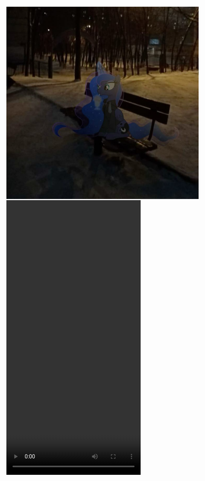 [![Luna](luna.jpg)](https://private-user-images.githubusercontent.com/204987676/428770324-efca2286-6a7a-4d22-abd0-d8cbe6ff539f.mp4?jwt=eyJhbGciOiJIUzI1NiIsInR5cCI6IkpXVCJ9.eyJpc3MiOiJnaXRodWIuY29tIiwiYXVkIjoicmF3LmdpdGh1YnVzZXJjb250ZW50LmNvbSIsImtleSI6ImtleTUiLCJleHAiOjE3NDM0NTMyODIsIm5iZiI6MTc0MzQ1Mjk4MiwicGF0aCI6Ii8yMDQ5ODc2NzYvNDI4NzcwMzI0LWVmY2EyMjg2LTZhN2EtNGQyMi1hYmQwLWQ4Y2JlNmZmNTM5Zi5tcDQ_WC1BbXotQWxnb3JpdGhtPUFXUzQtSE1BQy1TSEEyNTYmWC1BbXotQ3JlZGVudGlhbD1BS0lBVkNPRFlMU0E1M1BRSzRaQSUyRjIwMjUwMzMxJTJGdXMtZWFzdC0xJTJGczMlMkZhd3M0X3JlcXVlc3QmWC1BbXotRGF0ZT0yMDI1MDMzMVQyMDI5NDJaJlgtQW16LUV4cGlyZXM9MzAwJlgtQW16LVNpZ25hdHVyZT0wYWQ5YWNjNzE0ODJjODQxZDAzN2Y1ZWY2YTcwN2NjZDJhYjIyODU5ODkxM2ExMzM5Mjk4ZTkyOGI2NDE4NTgxJlgtQW16LVNpZ25lZEhlYWRlcnM9aG9zdCJ9.sVonC9TjsjGQqjoQhYxEBkOsieb9Sp1ZYwrEfiaRJ0c)
<video src="https://github.com/user-attachments/assets/6c01a600-b824-43ed-bab9-f8eea488355f" width="352" height="720"></video>


